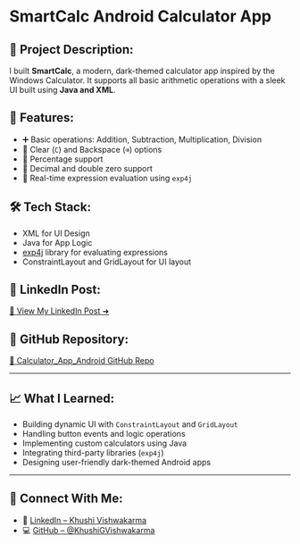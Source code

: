 # SmartCalc Android Calculator App

## 📱 Project Description:
I built **SmartCalc**, a modern, dark-themed calculator app inspired by the Windows Calculator. It supports all basic arithmetic operations with a sleek UI built using **Java and XML**.

## 🔧 Features:
- ➕ Basic operations: Addition, Subtraction, Multiplication, Division
- 🔁 Clear (`C`) and Backspace (`⌫`) options
- 💯 Percentage support
- 🧮 Decimal and double zero support
- 📲 Real-time expression evaluation using `exp4j`

## 🛠️ Tech Stack:
- XML for UI Design
- Java for App Logic
- [exp4j](https://www.objecthunter.net/exp4j/) library for evaluating expressions
- ConstraintLayout and GridLayout for UI layout

## 📎 LinkedIn Post:
[🔗 View My LinkedIn Post ➜](https://www.linkedin.com/posts/khushi-vishwakarma-152188341_androiddevelopment-java-xml-activity-7328401145717002240-CVhn)

## 📂 GitHub Repository:
[🔗 Calculator_App_Android GitHub Repo](https://github.com/KhushiGVishwakarma/Calculator_App_Android)

---

## 📈 What I Learned:
- Building dynamic UI with `ConstraintLayout` and `GridLayout`
- Handling button events and logic operations
- Implementing custom calculators using Java
- Integrating third-party libraries (`exp4j`)
- Designing user-friendly dark-themed Android apps

---

## 🚀 Connect With Me:
- 💼 [LinkedIn – Khushi Vishwakarma](https://www.linkedin.com/in/khushi-vishwakarma-152188341)
- 💻 [GitHub – @KhushiGVishwakarma](https://github.com/KhushiGVishwakarma)
